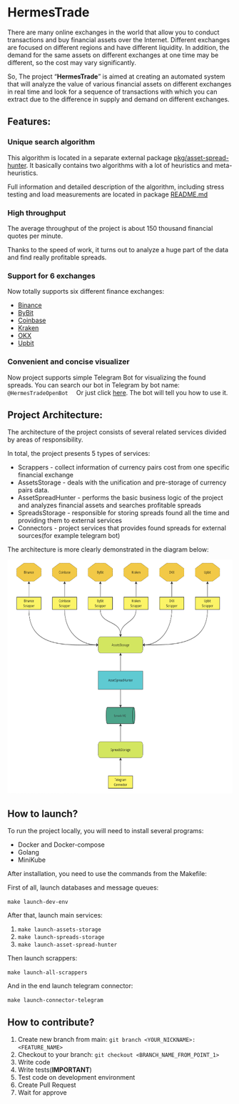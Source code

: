 # HermesTrade

There are many online exchanges in the world that allow you to conduct transactions and buy financial assets over the Internet. 
Different exchanges are focused on different regions and have different liquidity. 
In addition, the demand for the same assets on different exchanges at one time may be different, so the cost may vary significantly. 

So, The project “**HermesTrade**” is aimed at creating an automated system that will analyze the value of various financial assets on different exchanges in real time 
and look for a sequence of transactions with which you can extract due to the difference in supply and demand on different exchanges.


## Features:

### Unique search algorithm

This algorithm is located in a separate external package [pkg/asset-spread-hunter](./pkg/asset-spread-hunter).
It basically contains two algorithms with a lot of heuristics and meta-heuristics.

Full information and detailed description of the algorithm, including stress testing and load measurements are located in
package [README.md](pkg/asset-spread-hunter/README.md)

### High throughput

The average throughput of the project is about 150 thousand financial quotes per minute.

Thanks to the speed of work, it turns out to analyze a huge part of the data and find really profitable spreads.


### Support for 6 exchanges

Now totally supports six different finance exchanges:
* [Binance](https://www.binance.com/en)
* [ByBit](https://www.bybit.com/en/)
* [Coinbase](https://www.coinbase.com/)
* [Kraken](https://www.kraken.com/)
* [OKX](https://www.okx.com/en)
* [Upbit](https://upbit.com/home)

### Convenient and concise visualizer

Now project supports simple Telegram Bot for visualizing the found spreads. 
You can search our bot in Telegram by bot name: `@HermesTradeOpenBot  `
Or just click [here](https://t.me/HermesTradeOpenBot). The bot will tell you how to use it.

## Project Architecture:

The architecture of the project consists of several related services divided by areas of responsibility.

In total, the project presents 5 types of services:

- Scrappers - collect information of currency pairs cost from one specific financial exchange
- AssetsStorage - deals  with the unification and pre-storage of currency pairs data.
- AssetSpreadHunter - performs the basic business logic of the project and analyzes financial assets and searches profitable spreads
- SpreadsStorage - responsible for storing spreads found all the time and providing them to external services
- Connectors - project services that provides found spreads for external sources(for example telegram bot)

The architecture is more clearly demonstrated in the diagram below:

<img src='./images/HermesTrade_Architecture.png' width='724' height='524'>

## How to launch?

To run the project locally, you will need to install several programs:

* Docker and Docker-compose
* Golang
* MiniKube

After installation, you need to use the commands from the Makefile:

First of all, launch databases and message queues:

`make launch-dev-env`

After that, launch main services:

1. `make launch-assets-storage`
2. `make launch-spreads-storage`
3. `make launch-asset-spread-hunter`

Then launch scrappers:

`make launch-all-scrappers`

And in the end launch telegram connector:

`make launch-connector-telegram`


## How to contribute?

1. Create new branch from main: `git branch <YOUR_NICKNAME>:<FEATURE_NAME>`
2. Checkout to your branch: `git checkout <BRANCH_NAME_FROM_POINT_1>`
3. Write code
4. Write tests(__IMPORTANT__)
5. Test code on development environment
6. Create Pull Request
7. Wait for approve
